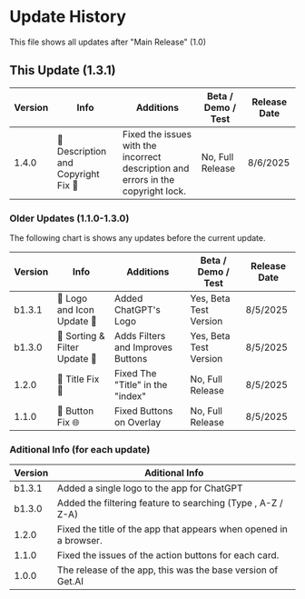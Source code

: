# Update History

This file shows all updates after "Main Release" (1.0)

## This Update (1.3.1)
| Version | Info | Additions | Beta / Demo / Test | Release Date |
| ------- | ------------------ | ------------------ | ------------------|---------------|
| 1.4.0   | 🔨 Description and Copyright Fix 💬 | Fixed the issues with the incorrect description and errors in the copyright lock. | No, Full Release | 8/6/2025 |

### Older Updates (1.1.0-1.3.0)

The following chart is shows any updates before the current update.

| Version | Info | Additions | Beta / Demo / Test | Release Date |
| ------- | ------------------ | ------------------ | ------------------| ---------------- |
| b1.3.1   | 🔨 Logo and Icon Update 🔣 | Added ChatGPT's Logo | Yes, Beta Test Version | 8/5/2025 |
| b1.3.0   | 🔨 Sorting & Filter Update 🥇 | Adds Filters and Improves Buttons | Yes, Beta Test Version | 8/5/2025 |
| 1.2.0   | 🔨 Title Fix 💬 | Fixed The "Title" in the "index" | No, Full Release | 8/5/2025 |
| 1.1.0   | 🔨 Button Fix 🌐 | Fixed Buttons on Overlay | No, Full Release | 8/5/2025 |

### Aditional Info (for each update)

| Version | Aditional Info |
| ------- | -------------- |
| b1.3.1 | Added a single logo to the app for ChatGPT |
| b1.3.0 | Added the filtering feature to searching (Type , A-Z / Z-A) |
| 1.2.0 | Fixed the title of the app that appears when opened in a browser. |
| 1.1.0 | Fixed the issues of the action buttons for each card. |
| 1.0.0 | The release of the app, this was the base version of Get.AI |
